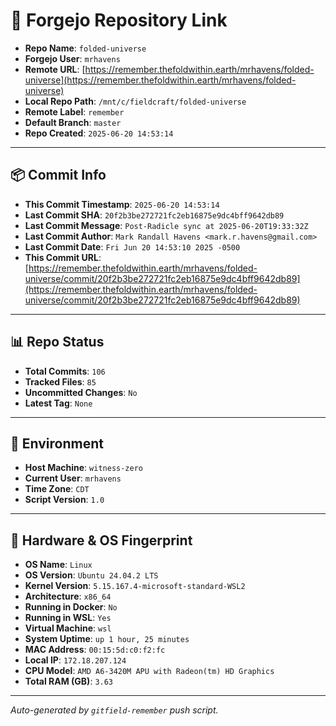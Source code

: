 # 🔗 Forgejo Repository Link

- **Repo Name**: `folded-universe`
- **Forgejo User**: `mrhavens`
- **Remote URL**: [https://remember.thefoldwithin.earth/mrhavens/folded-universe](https://remember.thefoldwithin.earth/mrhavens/folded-universe)
- **Local Repo Path**: `/mnt/c/fieldcraft/folded-universe`
- **Remote Label**: `remember`
- **Default Branch**: `master`
- **Repo Created**: `2025-06-20 14:53:14`

---

## 📦 Commit Info

- **This Commit Timestamp**: `2025-06-20 14:53:14`
- **Last Commit SHA**: `20f2b3be272721fc2eb16875e9dc4bff9642db89`
- **Last Commit Message**: `Post-Radicle sync at 2025-06-20T19:33:32Z`
- **Last Commit Author**: `Mark Randall Havens <mark.r.havens@gmail.com>`
- **Last Commit Date**: `Fri Jun 20 14:53:10 2025 -0500`
- **This Commit URL**: [https://remember.thefoldwithin.earth/mrhavens/folded-universe/commit/20f2b3be272721fc2eb16875e9dc4bff9642db89](https://remember.thefoldwithin.earth/mrhavens/folded-universe/commit/20f2b3be272721fc2eb16875e9dc4bff9642db89)

---

## 📊 Repo Status

- **Total Commits**: `106`
- **Tracked Files**: `85`
- **Uncommitted Changes**: `No`
- **Latest Tag**: `None`

---

## 🧭 Environment

- **Host Machine**: `witness-zero`
- **Current User**: `mrhavens`
- **Time Zone**: `CDT`
- **Script Version**: `1.0`

---

## 🧬 Hardware & OS Fingerprint

- **OS Name**: `Linux`
- **OS Version**: `Ubuntu 24.04.2 LTS`
- **Kernel Version**: `5.15.167.4-microsoft-standard-WSL2`
- **Architecture**: `x86_64`
- **Running in Docker**: `No`
- **Running in WSL**: `Yes`
- **Virtual Machine**: `wsl`
- **System Uptime**: `up 1 hour, 25 minutes`
- **MAC Address**: `00:15:5d:c0:f2:fc`
- **Local IP**: `172.18.207.124`
- **CPU Model**: `AMD A6-3420M APU with Radeon(tm) HD Graphics`
- **Total RAM (GB)**: `3.63`

---

_Auto-generated by `gitfield-remember` push script._
